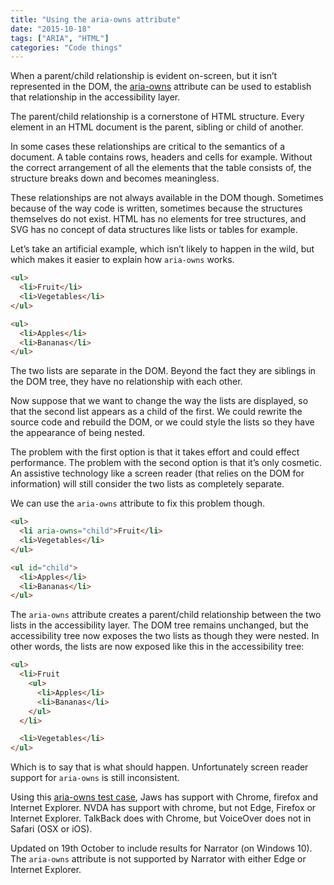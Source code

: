 ```yaml
---
title: "Using the aria-owns attribute"
date: "2015-10-18"
tags: ["ARIA", "HTML"]
categories: "Code things"
---
```


When a parent/child relationship is evident on-screen, but it isn’t represented in the DOM, the [aria-owns](https://www.w3.org/TR/wai-aria/states_and_properties#aria-owns) attribute can be used to establish that relationship in the accessibility layer.

The parent/child relationship is a cornerstone of HTML structure. Every element in an HTML document is the parent, sibling or child of another.

In some cases these relationships are critical to the semantics of a document. A table contains rows, headers and cells for example. Without the correct arrangement of all the elements that the table consists of, the structure breaks down and becomes meaningless.

These relationships are not always available in the DOM though. Sometimes because of the way code is written, sometimes because the structures themselves do not exist. HTML has no elements for tree structures, and SVG has no concept of data structures like lists or tables for example.

Let’s take an artificial example, which isn’t likely to happen in the wild, but which makes it easier to explain how `aria-owns` works.

```html
<ul>
  <li>Fruit</li>
  <li>Vegetables</li>
</ul>

<ul>
  <li>Apples</li>
  <li>Bananas</li>
</ul>
```

The two lists are separate in the DOM. Beyond the fact they are siblings in the DOM tree, they have no relationship with each other.

Now suppose that we want to change the way the lists are displayed, so that the second list appears as a child of the first. We could rewrite the source code and rebuild the DOM, or we could style the lists so they have the appearance of being nested.

The problem with the first option is that it takes effort and could effect performance. The problem with the second option is that it’s only cosmetic. An assistive technology like a screen reader (that relies on the DOM for information) will still consider the two lists as completely separate.

We can use the `aria-owns` attribute to fix this problem though.

```html
<ul>
  <li aria-owns="child">Fruit</li>
  <li>Vegetables</li>
</ul>

<ul id="child">
  <li>Apples</li>
  <li>Bananas</li>
</ul>
```

The `aria-owns` attribute creates a parent/child relationship between the two lists in the accessibility layer. The DOM tree remains unchanged, but the accessibility tree now exposes the two lists as though they were nested. In other words, the lists are now exposed like this in the accessibility tree:

```html
<ul>
  <li>Fruit
    <ul>
      <li>Apples</li>
      <li>Bananas</li>
    </ul>
  </li>

  <li>Vegetables</li>
</ul>
```

Which is to say that is what should happen. Unfortunately screen reader support for `aria-owns` is still inconsistent.

Using this [aria-owns test case](https://ljwatson.github.io/test-cases/aria-owns/index.html), Jaws has support with Chrome, firefox and Internet Explorer. NVDA has support with chrome, but not Edge, Firefox or Internet Explorer. TalkBack does with Chrome, but VoiceOver does not in Safari (OSX or iOS).

Updated on 19th October to include results for Narrator (on Windows 10). The `aria-owns` attribute is not supported by Narrator with either Edge or Internet Explorer.
